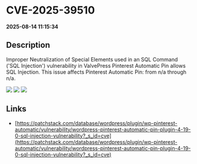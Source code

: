 # CVE-2025-39510

**2025-08-14 11:15:34**

## Description
Improper Neutralization of Special Elements used in an SQL Command ('SQL Injection') vulnerability in ValvePress Pinterest Automatic Pin allows SQL Injection. This issue affects Pinterest Automatic Pin: from n/a through n/a.

![](https://img.shields.io/static/v1?label=Score&message=8.5&color=red)
![](https://img.shields.io/static/v1?label=Severity&message=HIGH&color=red)
![](https://img.shields.io/static/v1?label=CWE&message=SQL&color=green)

## Links
- [https://patchstack.com/database/wordpress/plugin/wp-pinterest-automatic/vulnerability/wordpress-pinterest-automatic-pin-plugin-4-19-0-sql-injection-vulnerability?_s_id=cve](https://patchstack.com/database/wordpress/plugin/wp-pinterest-automatic/vulnerability/wordpress-pinterest-automatic-pin-plugin-4-19-0-sql-injection-vulnerability?_s_id=cve)
